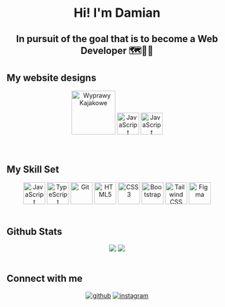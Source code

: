 <h1 align="center"> Hi! I'm Damian</h1>  
<h2 align = "center">In pursuit of the goal that is to become a Web Developer 🗺️🎯🔜  </h2>

<h2>My website designs</h2>  
<div align="center">  
  <a href="https://d-laskowski.github.io/portfolio/site3/index.html" target="_blank"><img src="https://i.imgur.com/x9FXHed.png" title="Wyprawy Kajakowe" alt="Wyprawy Kajakowe" height="100" /></a>  
  <a href="https://d-laskowski.github.io/portfolio/site2/index.html" target="_blank"><img src="https://profilinator.rishav.dev/skills-assets/javascript-original.svg" alt="JavaScript" height="50" /></a>  
  <a href="https://d-laskowski.github.io/portfolio/site1/index.html" target="_blank"><img src="https://profilinator.rishav.dev/skills-assets/javascript-original.svg" alt="JavaScript" height="50" /></a>  
</div>

<br/>  

<!--
<h2>My apps</h2>  
<div align="center">  
  <a href="https://d-laskowski.github.io/portfolio/site3/index.html" target="_blank"><img src="https://profilinator.rishav.dev/skills-assets/javascript-original.svg" alt="JavaScript" height="50" /></a>  
  <a href="https://d-laskowski.github.io/portfolio/site2/index.html" target="_blank"><img src="https://profilinator.rishav.dev/skills-assets/javascript-original.svg" alt="JavaScript" height="50" /></a>  
  <a href="https://d-laskowski.github.io/portfolio/site1/index.html" target="_blank"><img src="https://profilinator.rishav.dev/skills-assets/javascript-original.svg" alt="JavaScript" height="50" /></a>  
</div>
-->
<br/> 

<h2>My Skill Set</h2>  
<div align="center">  
  <a href="https://www.javascript.com/" target="_blank"><img src="https://profilinator.rishav.dev/skills-assets/javascript-original.svg" alt="JavaScript" height="50" /></a>  
  <a href="https://www.typescriptlang.org/" target="_blank"><img src="https://profilinator.rishav.dev/skills-assets/typescript-original.svg" alt="TypeScript" height="50" /></a>  
  <a href="https://github.com/" target="_blank"><img src="https://profilinator.rishav.dev/skills-assets/git-scm-icon.svg" alt="Git" height="50" /></a>  
  <a href="https://en.wikipedia.org/wiki/HTML5" target="_blank"><img src="https://profilinator.rishav.dev/skills-assets/html5-original-wordmark.svg" alt="HTML5" height="50" /></a>  
  <a href="https://www.w3schools.com/css/" target="_blank"><img src="https://profilinator.rishav.dev/skills-assets/css3-original-wordmark.svg" alt="CSS3" height="50" /></a>  
  <a href="https://getbootstrap.com/docs/3.4/javascript/" target="_blank"><img src="https://profilinator.rishav.dev/skills-assets/bootstrap-plain.svg" alt="Bootstrap" height="50" /></a>  
  <a href="https://www.tailwindcss.com/" target="_blank"><img src="https://profilinator.rishav.dev/skills-assets/tailwindcss.svg" alt="Tailwind CSS" height="50" /></a>  
  <a href="https://www.figma.com/" target="_blank"><img src="https://profilinator.rishav.dev/skills-assets/figma-icon.svg" alt="Figma" height="50" /></a>  
</div>  

<br/>  

<h2>Github Stats </h2>
<div align="center">
  <img src="https://github-readme-stats.vercel.app/api?username=D-Laskowski&show_icons=true&count_private=true&hide_border=true" />  
  <img src="https://github-readme-stats.vercel.app/api/top-langs/?username=D-Laskowski&hide_border=true&layout=compact"/>
</div>

<br />

<h2>Connect with me </h2> 
<div align="center">
<a href="https://github.com/D-Laskowski" target="_blank"><img src=https://img.shields.io/badge/github-%2324292e.svg?&style=for-the-badge&logo=github&logoColor=white alt=github style="margin-bottom: 5px;" /></a>
<a href="https://instagram.com/damiano.1994" target="_blank"><img src=https://img.shields.io/badge/instagram-%23000000.svg?&style=for-the-badge&logo=instagram&logoColor=white alt=instagram style="margin-bottom: 5px;" /></a>  
</div>  
  

<br/>  
